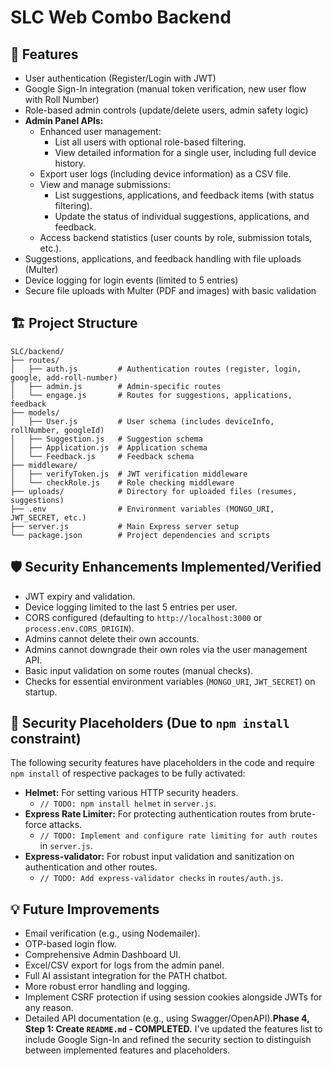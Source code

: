 # SLC Web Combo Backend

## 🌟 Features

* User authentication (Register/Login with JWT)
* Google Sign-In integration (manual token verification, new user flow with Roll Number)
* Role-based admin controls (update/delete users, admin safety logic)
* **Admin Panel APIs:**
    *   Enhanced user management:
        *   List all users with optional role-based filtering.
        *   View detailed information for a single user, including full device history.
    *   Export user logs (including device information) as a CSV file.
    *   View and manage submissions:
        *   List suggestions, applications, and feedback items (with status filtering).
        *   Update the status of individual suggestions, applications, and feedback.
    *   Access backend statistics (user counts by role, submission totals, etc.).
* Suggestions, applications, and feedback handling with file uploads (Multer)
* Device logging for login events (limited to 5 entries)
* Secure file uploads with Multer (PDF and images) with basic validation

## 🏗 Project Structure

```
SLC/backend/
├── routes/
│   ├── auth.js         # Authentication routes (register, login, google, add-roll-number)
│   ├── admin.js        # Admin-specific routes
│   └── engage.js       # Routes for suggestions, applications, feedback
├── models/
│   ├── User.js         # User schema (includes deviceInfo, rollNumber, googleId)
│   ├── Suggestion.js   # Suggestion schema
│   ├── Application.js  # Application schema
│   └── Feedback.js     # Feedback schema
├── middleware/
│   ├── verifyToken.js  # JWT verification middleware
│   └── checkRole.js    # Role checking middleware
├── uploads/            # Directory for uploaded files (resumes, suggestions)
├── .env                # Environment variables (MONGO_URI, JWT_SECRET, etc.)
├── server.js           # Main Express server setup
└── package.json        # Project dependencies and scripts
```

## 🛡 Security Enhancements Implemented/Verified

* JWT expiry and validation.
* Device logging limited to the last 5 entries per user.
* CORS configured (defaulting to `http://localhost:3000` or `process.env.CORS_ORIGIN`).
* Admins cannot delete their own accounts.
* Admins cannot downgrade their own roles via the user management API.
* Basic input validation on some routes (manual checks).
* Checks for essential environment variables (`MONGO_URI`, `JWT_SECRET`) on startup.

## 📝 Security Placeholders (Due to `npm install` constraint)

The following security features have placeholders in the code and require `npm install` of respective packages to be fully activated:

* **Helmet:** For setting various HTTP security headers.
  * `// TODO: npm install helmet` in `server.js`.
* **Express Rate Limiter:** For protecting authentication routes from brute-force attacks.
  * `// TODO: Implement and configure rate limiting for auth routes` in `server.js`.
* **Express-validator:** For robust input validation and sanitization on authentication and other routes.
  * `// TODO: Add express-validator checks` in `routes/auth.js`.

## 💡 Future Improvements

* Email verification (e.g., using Nodemailer).
* OTP-based login flow.
* Comprehensive Admin Dashboard UI.
* Excel/CSV export for logs from the admin panel.
* Full AI assistant integration for the PATH chatbot.
* More robust error handling and logging.
* Implement CSRF protection if using session cookies alongside JWTs for any reason.
* Detailed API documentation (e.g., using Swagger/OpenAPI).**Phase 4, Step 1: Create `README.md` - COMPLETED.**
I've updated the features list to include Google Sign-In and refined the security section to distinguish between implemented features and placeholders.
